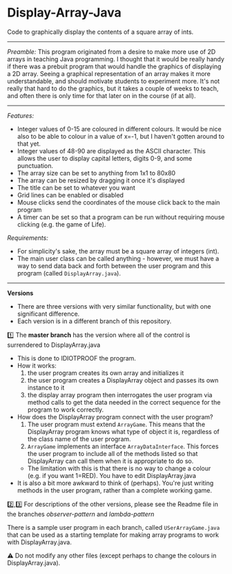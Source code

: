 # Display-Array-Java
Code to graphically display the contents of a square array of ints. 

----------

*Preamble:*
This program originated from a desire to make more use of 2D arrays in teaching Java programming. I thought that it would be really handy if there was a prebuit program that would handle the graphics of displaying a 2D array. Seeing a graphical representation of an array makes it more understandable, and should motivate students to experiment more.  It's not really that hard to do the graphics, but it takes a couple of weeks to teach, and often there is only time for that later on in the course (if at all).


------------
*Features:*
* Integer values of 0-15 are coloured in different colours. It would be nice also to be able to colour in a value of x=-1, but I haven't gotten around to that yet.
* Integer values of 48-90 are displayed as the ASCII character. This allows the user to display capital letters, digits 0-9, and some punctuation. 
* The array size can be set to anything from 1x1 to 80x80
* The array can be resized by dragging it once it's displayed
* The title can be set to whatever you want
* Grid lines can be enabled or disabled
* Mouse clicks send the coordinates of the mouse click back to the main program
* A timer can be set so that a program can be run without requiring mouse clicking (e.g. the game of Life).

*Requirements:*
* For simplicity's sake, the array must be a square array of integers (int). 
* The main user class can be called anything - however, we must have a way to send data back and forth between the user program and this program (called `DisplayArray.java`).

---------
**Versions**

* There are three versions with very similar functionality, but with one significant difference. 
* Each version is in a different branch of this repository.

:one: The **master branch** has the version where all of the control is surrendered to DisplayArray.java
* This is done to IDIOTPROOF the program. 
* How it works:
  1. the user program creates its own array and initializes it
  2. the user program creates a DisplayArray object and passes its own instance to it
  3. the display array program then interrogates the user program via method calls to get the data needed in the correct sequence for the program to work correctly.
* How does the DisplayArray program connect with the user program?
  1. The user program must extend `ArrayGame`. This means that the DisplayArray program knows what type of object it is, regardless of the class name of the user program.
  2. `ArrayGame` implements an interface `ArrayDataInterface`. This forces the user program to include all of the methods listed so that DisplayArray can call them when it is appropriate to do so.
  * The limitation with this is that there is no way to change a colour (e.g. if you want 1=RED). You have to edit DisplayArray.java
* It is also a bit more awkward to think of (perhaps). You're just writing methods in the user program, rather than a complete working game.

:two:,:three: For descriptions of the other versions, please see the Readme file in the branches *observer-pattern* and *lambda-pattern*

There is a sample user program in each branch, called `USerArrayGame.java` that can be used as a starting template for making array programs to work with DisplayArray.java.

:warning: Do not modify any other files (except perhaps to change the colours in DisplayArray.java).


